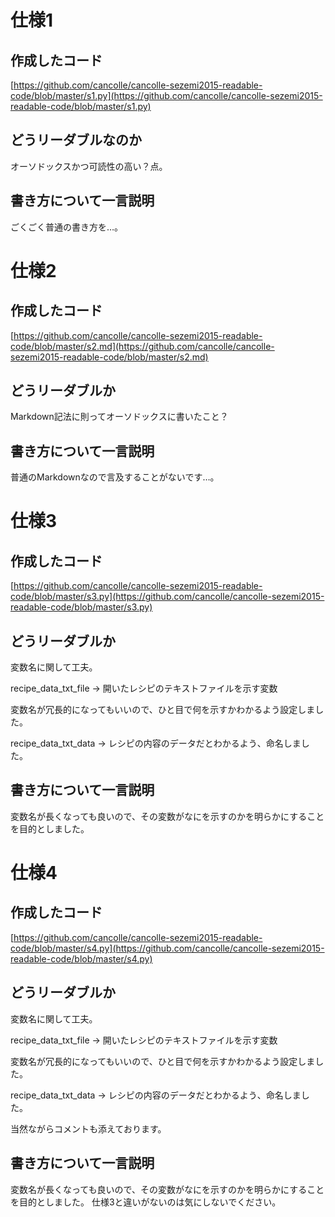 # 仕様1

## 作成したコード

[https://github.com/cancolle/cancolle-sezemi2015-readable-code/blob/master/s1.py](https://github.com/cancolle/cancolle-sezemi2015-readable-code/blob/master/s1.py)

## どうリーダブルなのか

オーソドックスかつ可読性の高い？点。

## 書き方について一言説明

ごくごく普通の書き方を…。

# 仕様2

## 作成したコード

[https://github.com/cancolle/cancolle-sezemi2015-readable-code/blob/master/s2.md](https://github.com/cancolle/cancolle-sezemi2015-readable-code/blob/master/s2.md)

## どうリーダブルか

Markdown記法に則ってオーソドックスに書いたこと？

## 書き方について一言説明

普通のMarkdownなので言及することがないです…。

# 仕様3

## 作成したコード

[https://github.com/cancolle/cancolle-sezemi2015-readable-code/blob/master/s3.py](https://github.com/cancolle/cancolle-sezemi2015-readable-code/blob/master/s3.py)

## どうリーダブルか

変数名に関して工夫。

recipe_data_txt_file  -> 開いたレシピのテキストファイルを示す変数

変数名が冗長的になってもいいので、ひと目で何を示すかわかるよう設定しました。

recipe_data_txt_data -> レシピの内容のデータだとわかるよう、命名しました。


## 書き方について一言説明

変数名が長くなっても良いので、その変数がなにを示すのかを明らかにすることを目的としました。

# 仕様4

## 作成したコード

[https://github.com/cancolle/cancolle-sezemi2015-readable-code/blob/master/s4.py](https://github.com/cancolle/cancolle-sezemi2015-readable-code/blob/master/s4.py)

## どうリーダブルか

変数名に関して工夫。

recipe_data_txt_file  -> 開いたレシピのテキストファイルを示す変数

変数名が冗長的になってもいいので、ひと目で何を示すかわかるよう設定しました。

recipe_data_txt_data -> レシピの内容のデータだとわかるよう、命名しました。

当然ながらコメントも添えております。

## 書き方について一言説明

変数名が長くなっても良いので、その変数がなにを示すのかを明らかにすることを目的としました。
仕様3と違いがないのは気にしないでください。
